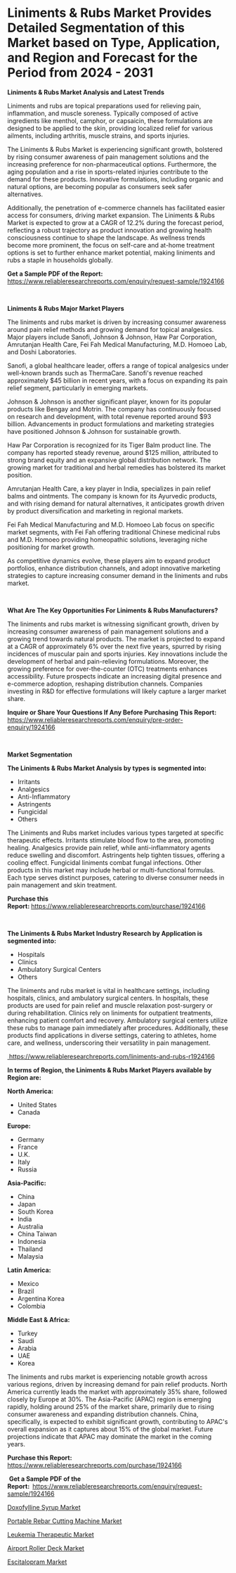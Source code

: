 <p><h1>Liniments & Rubs Market Provides Detailed Segmentation of this Market based on Type, Application, and Region and Forecast for the Period from 2024 - 2031</h1></p><p><strong>Liniments & Rubs Market Analysis and Latest Trends</strong></p>
<p><p>Liniments and rubs are topical preparations used for relieving pain, inflammation, and muscle soreness. Typically composed of active ingredients like menthol, camphor, or capsaicin, these formulations are designed to be applied to the skin, providing localized relief for various ailments, including arthritis, muscle strains, and sports injuries. </p><p>The Liniments & Rubs Market is experiencing significant growth, bolstered by rising consumer awareness of pain management solutions and the increasing preference for non-pharmaceutical options. Furthermore, the aging population and a rise in sports-related injuries contribute to the demand for these products. Innovative formulations, including organic and natural options, are becoming popular as consumers seek safer alternatives. </p><p>Additionally, the penetration of e-commerce channels has facilitated easier access for consumers, driving market expansion. The Liniments & Rubs Market is expected to grow at a CAGR of 12.2% during the forecast period, reflecting a robust trajectory as product innovation and growing health consciousness continue to shape the landscape. As wellness trends become more prominent, the focus on self-care and at-home treatment options is set to further enhance market potential, making liniments and rubs a staple in households globally.</p></p>
<p><strong>Get a Sample PDF of the Report:&nbsp;</strong> <a href="https://www.reliableresearchreports.com/enquiry/request-sample/1924166?utm_campaign=83&utm_medium=2&utm_source=Github&utm_content=ia&utm_term=24102024&utm_id=liniments-rubs">https://www.reliableresearchreports.com/enquiry/request-sample/1924166</a></p>
<p>&nbsp;</p>
<p><strong>Liniments & Rubs Major Market Players</strong></p>
<p><p>The liniments and rubs market is driven by increasing consumer awareness around pain relief methods and growing demand for topical analgesics. Major players include Sanofi, Johnson & Johnson, Haw Par Corporation, Amrutanjan Health Care, Fei Fah Medical Manufacturing, M.D. Homoeo Lab, and Doshi Laboratories.</p><p>Sanofi, a global healthcare leader, offers a range of topical analgesics under well-known brands such as ThermaCare. Sanofi's revenue reached approximately $45 billion in recent years, with a focus on expanding its pain relief segment, particularly in emerging markets.</p><p>Johnson & Johnson is another significant player, known for its popular products like Bengay and Motrin. The company has continuously focused on research and development, with total revenue reported around $93 billion. Advancements in product formulations and marketing strategies have positioned Johnson & Johnson for sustainable growth.</p><p>Haw Par Corporation is recognized for its Tiger Balm product line. The company has reported steady revenue, around $125 million, attributed to strong brand equity and an expansive global distribution network. The growing market for traditional and herbal remedies has bolstered its market position.</p><p>Amrutanjan Health Care, a key player in India, specializes in pain relief balms and ointments. The company is known for its Ayurvedic products, and with rising demand for natural alternatives, it anticipates growth driven by product diversification and marketing in regional markets.</p><p>Fei Fah Medical Manufacturing and M.D. Homoeo Lab focus on specific market segments, with Fei Fah offering traditional Chinese medicinal rubs and M.D. Homoeo providing homeopathic solutions, leveraging niche positioning for market growth.</p><p>As competitive dynamics evolve, these players aim to expand product portfolios, enhance distribution channels, and adopt innovative marketing strategies to capture increasing consumer demand in the liniments and rubs market.</p></p>
<p>&nbsp;</p>
<p><strong>What Are The Key Opportunities For Liniments & Rubs Manufacturers?</strong></p>
<p><p>The liniments and rubs market is witnessing significant growth, driven by increasing consumer awareness of pain management solutions and a growing trend towards natural products. The market is projected to expand at a CAGR of approximately 6% over the next five years, spurred by rising incidences of muscular pain and sports injuries. Key innovations include the development of herbal and pain-relieving formulations. Moreover, the growing preference for over-the-counter (OTC) treatments enhances accessibility. Future prospects indicate an increasing digital presence and e-commerce adoption, reshaping distribution channels. Companies investing in R&D for effective formulations will likely capture a larger market share.</p></p>
<p><strong>Inquire or Share Your Questions If Any Before Purchasing This Report:</strong> <a href="https://www.reliableresearchreports.com/enquiry/pre-order-enquiry/1924166?utm_campaign=83&utm_medium=2&utm_source=Github&utm_content=ia&utm_term=24102024&utm_id=liniments-rubs">https://www.reliableresearchreports.com/enquiry/pre-order-enquiry/1924166</a></p>
<p>&nbsp;</p>
<p><strong>Market Segmentation</strong></p>
<p><strong>The Liniments & Rubs Market Analysis by types is segmented into:</strong></p>
<p><ul><li>Irritants</li><li>Analgesics</li><li>Anti-Inflammatory</li><li>Astringents</li><li>Fungicidal</li><li>Others</li></ul></p>
<p><p>The Liniments and Rubs market includes various types targeted at specific therapeutic effects. Irritants stimulate blood flow to the area, promoting healing. Analgesics provide pain relief, while anti-inflammatory agents reduce swelling and discomfort. Astringents help tighten tissues, offering a cooling effect. Fungicidal liniments combat fungal infections. Other products in this market may include herbal or multi-functional formulas. Each type serves distinct purposes, catering to diverse consumer needs in pain management and skin treatment.</p></p>
<p><strong>Purchase this Report:&nbsp;</strong><a href="https://www.reliableresearchreports.com/purchase/1924166?utm_campaign=83&utm_medium=2&utm_source=Github&utm_content=ia&utm_term=24102024&utm_id=liniments-rubs">https://www.reliableresearchreports.com/purchase/1924166</a></p>
<p>&nbsp;</p>
<p><strong>The Liniments & Rubs Market Industry Research by Application is segmented into:</strong></p>
<p><ul><li>Hospitals</li><li>Clinics</li><li>Ambulatory Surgical Centers</li><li>Others</li></ul></p>
<p><p>The liniments and rubs market is vital in healthcare settings, including hospitals, clinics, and ambulatory surgical centers. In hospitals, these products are used for pain relief and muscle relaxation post-surgery or during rehabilitation. Clinics rely on liniments for outpatient treatments, enhancing patient comfort and recovery. Ambulatory surgical centers utilize these rubs to manage pain immediately after procedures. Additionally, these products find applications in diverse settings, catering to athletes, home care, and wellness, underscoring their versatility in pain management.</p></p>
<p><a href="https://www.reliableresearchreports.com/liniments-and-rubs-r1924166?utm_campaign=83&utm_medium=2&utm_source=Github&utm_content=ia&utm_term=24102024&utm_id=liniments-rubs">&nbsp;https://www.reliableresearchreports.com/liniments-and-rubs-r1924166</a></p>
<p><strong>In terms of Region, the Liniments & Rubs Market Players available by Region are:</strong></p>
<p>
    <p> <strong> North America: </strong>
        <ul>
            <li>United States</li>
            <li>Canada</li>
        </ul>
        </p> 
    <p> <strong> Europe: </strong>
        <ul>
            <li>Germany</li>
            <li>France</li>
            <li>U.K.</li>
            <li>Italy</li>
            <li>Russia</li>
        </ul>
        </p> 
    <p> <strong> Asia-Pacific: </strong>
        <ul>
            <li>China</li>
            <li>Japan</li>
            <li>South Korea</li>
            <li>India</li>
            <li>Australia</li>
            <li>China Taiwan</li>
            <li>Indonesia</li>
            <li>Thailand</li>
            <li>Malaysia</li>
        </ul>
        </p> 
    <p> <strong> Latin America: </strong>
        <ul>
            <li>Mexico</li>
            <li>Brazil</li>
            <li>Argentina Korea</li>
            <li>Colombia</li>
        </ul>
        </p> 
    <p> <strong> Middle East & Africa: </strong>
        <ul>
            <li>Turkey</li>
            <li>Saudi</li>
            <li>Arabia</li>
            <li>UAE</li>
            <li>Korea</li>
        </ul>
    </p>
    </p>
<p><p>The liniments and rubs market is experiencing notable growth across various regions, driven by increasing demand for pain relief products. North America currently leads the market with approximately 35% share, followed closely by Europe at 30%. The Asia-Pacific (APAC) region is emerging rapidly, holding around 25% of the market share, primarily due to rising consumer awareness and expanding distribution channels. China, specifically, is expected to exhibit significant growth, contributing to APAC's overall expansion as it captures about 15% of the global market. Future projections indicate that APAC may dominate the market in the coming years.</p></p>
<p><strong>Purchase this Report: </strong><a href="https://www.reliableresearchreports.com/purchase/1924166?utm_campaign=83&utm_medium=2&utm_source=Github&utm_content=ia&utm_term=24102024&utm_id=liniments-rubs">https://www.reliableresearchreports.com/purchase/1924166</a></p>
<p>&nbsp;<strong>Get a Sample PDF of the Report:&nbsp;&nbsp;</strong><a href="https://www.reliableresearchreports.com/enquiry/request-sample/1924166?utm_campaign=83&utm_medium=2&utm_source=Github&utm_content=ia&utm_term=24102024&utm_id=liniments-rubs">https://www.reliableresearchreports.com/enquiry/request-sample/1924166</a></p>
<p><strong></strong></p>
<p><p><a href="https://www.linkedin.com/pulse/decoding-doxofylline-syrup-industry-dynamics-strategic-imperatives-1jtje?utm_campaign=83&utm_medium=2&utm_source=Github&utm_content=ia&utm_term=24102024&utm_id=liniments-rubs">Doxofylline Syrup Market</a></p><p><a href="https://issuu.com/reportprime-2/docs/portable-rebar-cutting-machine-mark_68dd670359d487?utm_campaign=83&utm_medium=2&utm_source=Github&utm_content=ia&utm_term=24102024&utm_id=liniments-rubs">Portable Rebar Cutting Machine Market</a></p><p><a href="https://github.com/knaufethaganye/Market-Research-Report-List-1/blob/main/leukemia-therapeutic-market.md?utm_campaign=83&utm_medium=2&utm_source=Github&utm_content=ia&utm_term=24102024&utm_id=liniments-rubs">Leukemia Therapeutic Market</a></p><p><a href="https://github.com/leonidmsw5y/Market-Research-Report-List-1/blob/main/airport-roller-deck-market.md?utm_campaign=83&utm_medium=2&utm_source=Github&utm_content=ia&utm_term=24102024&utm_id=liniments-rubs">Airport Roller Deck Market</a></p><p><a href="https://www.linkedin.com/pulse/sustainability-trends-escitalopram-industry-market-implications-7qtre?utm_campaign=83&utm_medium=2&utm_source=Github&utm_content=ia&utm_term=24102024&utm_id=liniments-rubs">Escitalopram Market</a></p></p>